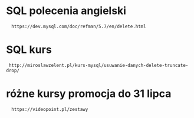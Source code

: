 # SQL polecenia angielski
      https://dev.mysql.com/doc/refman/5.7/en/delete.html 
 # SQL kurs
     http://miroslawzelent.pl/kurs-mysql/usuwanie-danych-delete-truncate-drop/ 
# różne kursy promocja do 31 lipca
      https://videopoint.pl/zestawy
